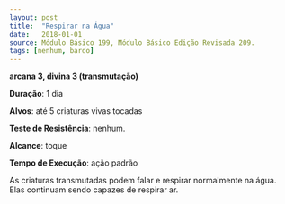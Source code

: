 ```yaml
---
layout: post
title:  "Respirar na Água"
date:   2018-01-01
source: Módulo Básico 199, Módulo Básico Edição Revisada 209.
tags: [nenhum, bardo]
---
```


**arcana 3, divina 3 (transmutação)**

**Duração**: 1 dia

**Alvos**: até 5 criaturas vivas tocadas

**Teste de Resistência**: nenhum.

**Alcance**: toque

**Tempo de Execução**: ação padrão

As criaturas transmutadas podem falar e respirar normalmente na água. Elas continuam sendo capazes de respirar ar.
